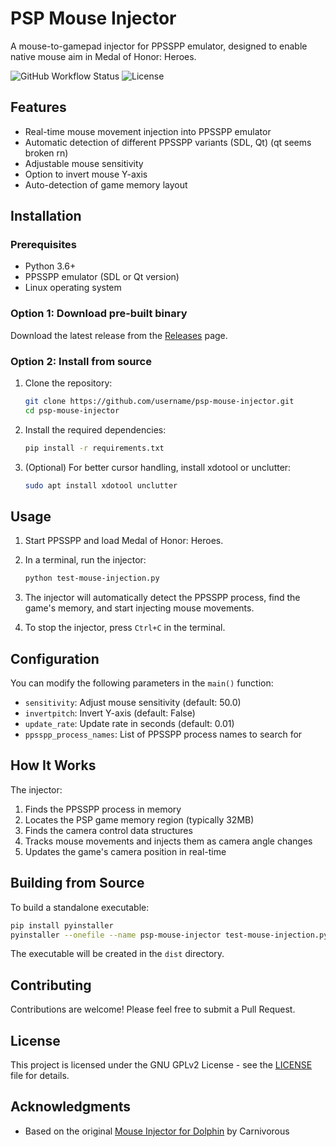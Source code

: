 # PSP Mouse Injector

A mouse-to-gamepad injector for PPSSPP emulator, designed to enable native mouse aim in Medal of Honor: Heroes.

![GitHub Workflow Status](https://img.shields.io/github/actions/workflow/status/username/psp-mouse-injector/build.yml?branch=main)
![License](https://img.shields.io/github/license/username/psp-mouse-injector)

## Features

- Real-time mouse movement injection into PPSSPP emulator
- Automatic detection of different PPSSPP variants (SDL, Qt) (qt seems broken rn)
- Adjustable mouse sensitivity
- Option to invert mouse Y-axis
- Auto-detection of game memory layout

## Installation

### Prerequisites

- Python 3.6+
- PPSSPP emulator (SDL or Qt version)
- Linux operating system

### Option 1: Download pre-built binary

Download the latest release from the [Releases](https://github.com/username/psp-mouse-injector/releases) page.

### Option 2: Install from source

1. Clone the repository:
   ```bash
   git clone https://github.com/username/psp-mouse-injector.git
   cd psp-mouse-injector
   ```

2. Install the required dependencies:
   ```bash
   pip install -r requirements.txt
   ```

3. (Optional) For better cursor handling, install xdotool or unclutter:
   ```bash
   sudo apt install xdotool unclutter
   ```

## Usage

1. Start PPSSPP and load Medal of Honor: Heroes.

2. In a terminal, run the injector:
   ```bash
   python test-mouse-injection.py
   ```

3. The injector will automatically detect the PPSSPP process, find the game's memory, and start injecting mouse movements.

4. To stop the injector, press `Ctrl+C` in the terminal.

## Configuration

You can modify the following parameters in the `main()` function:

- `sensitivity`: Adjust mouse sensitivity (default: 50.0)
- `invertpitch`: Invert Y-axis (default: False)
- `update_rate`: Update rate in seconds (default: 0.01)
- `ppsspp_process_names`: List of PPSSPP process names to search for

## How It Works

The injector:

1. Finds the PPSSPP process in memory
2. Locates the PSP game memory region (typically 32MB)
3. Finds the camera control data structures
4. Tracks mouse movements and injects them as camera angle changes
5. Updates the game's camera position in real-time

## Building from Source

To build a standalone executable:

```bash
pip install pyinstaller
pyinstaller --onefile --name psp-mouse-injector test-mouse-injection.py
```

The executable will be created in the `dist` directory.

## Contributing

Contributions are welcome! Please feel free to submit a Pull Request.

## License

This project is licensed under the GNU GPLv2 License - see the [LICENSE](LICENSE) file for details.

## Acknowledgments

- Based on the original [Mouse Injector for Dolphin](https://github.com/Carnivorous19/dolphin-mouse-injector) by Carnivorous 
